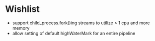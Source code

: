 # Wishlist

* support child_process.fork()ing streams to utilize > 1 cpu and more memory
* allow setting of default highWaterMark for an entire pipeline
